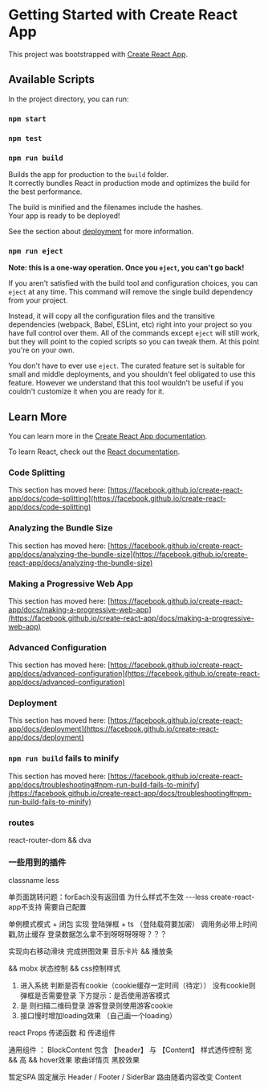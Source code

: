 # Getting Started with Create React App

This project was bootstrapped with [Create React App](https://github.com/facebook/create-react-app).

## Available Scripts

In the project directory, you can run:

### `npm start`

### `npm test`
### `npm run build`

Builds the app for production to the `build` folder.\
It correctly bundles React in production mode and optimizes the build for the best performance.

The build is minified and the filenames include the hashes.\
Your app is ready to be deployed!

See the section about [deployment](https://facebook.github.io/create-react-app/docs/deployment) for more information.

### `npm run eject`

**Note: this is a one-way operation. Once you `eject`, you can't go back!**

If you aren't satisfied with the build tool and configuration choices, you can `eject` at any time. This command will remove the single build dependency from your project.

Instead, it will copy all the configuration files and the transitive dependencies (webpack, Babel, ESLint, etc) right into your project so you have full control over them. All of the commands except `eject` will still work, but they will point to the copied scripts so you can tweak them. At this point you're on your own.

You don't have to ever use `eject`. The curated feature set is suitable for small and middle deployments, and you shouldn't feel obligated to use this feature. However we understand that this tool wouldn't be useful if you couldn't customize it when you are ready for it.

## Learn More

You can learn more in the [Create React App documentation](https://facebook.github.io/create-react-app/docs/getting-started).

To learn React, check out the [React documentation](https://reactjs.org/).

### Code Splitting

This section has moved here: [https://facebook.github.io/create-react-app/docs/code-splitting](https://facebook.github.io/create-react-app/docs/code-splitting)

### Analyzing the Bundle Size

This section has moved here: [https://facebook.github.io/create-react-app/docs/analyzing-the-bundle-size](https://facebook.github.io/create-react-app/docs/analyzing-the-bundle-size)

### Making a Progressive Web App

This section has moved here: [https://facebook.github.io/create-react-app/docs/making-a-progressive-web-app](https://facebook.github.io/create-react-app/docs/making-a-progressive-web-app)

### Advanced Configuration

This section has moved here: [https://facebook.github.io/create-react-app/docs/advanced-configuration](https://facebook.github.io/create-react-app/docs/advanced-configuration)

### Deployment

This section has moved here: [https://facebook.github.io/create-react-app/docs/deployment](https://facebook.github.io/create-react-app/docs/deployment)

### `npm run build` fails to minify

This section has moved here: [https://facebook.github.io/create-react-app/docs/troubleshooting#npm-run-build-fails-to-minify](https://facebook.github.io/create-react-app/docs/troubleshooting#npm-run-build-fails-to-minify)

### routes
react-router-dom && dva 

### 一些用到的插件
classname
less


<!-- todo -->
单页面跳转问题：forEach没有返回值
为什么样式不生效 ---less create-react-app不支持 需要自己配置

<!-- 卡到哪啦？ -->
单例模式模式 + 闭包 实现 登陆弹框 + ts （登陆载荷要加密） 调用务必带上时间戳,防止缓存
登录数据怎么拿不到呀呀呀呀呀？？？

实现向右移动滑块 完成拼图效果
音乐卡片 && 播放条 

&& mobx 状态控制 && css控制样式

<!-- 流程 -->

1. 进入系统 判断是否有cookie（cookie缓存一定时间（待定）） 没有cookie则弹框是否需要登录 下方提示：是否使用游客模式
2. 是 则扫描二维码登录 游客登录则使用游客cookie 
3. 接口慢时增加loading效果 （自己画一个loading）

react Props 传递函数 和 传递组件

通用组件 ：
BlockContent 包含 【header】 与 【Content】
样式透传控制 宽 && 高 && hover效果 
歌曲详情页 黑胶效果 

暂定SPA
固定展示 Header / Footer / SiderBar 
路由随着内容改变 Content

<!-- 学习使用context 管理一些全局变量 -->
